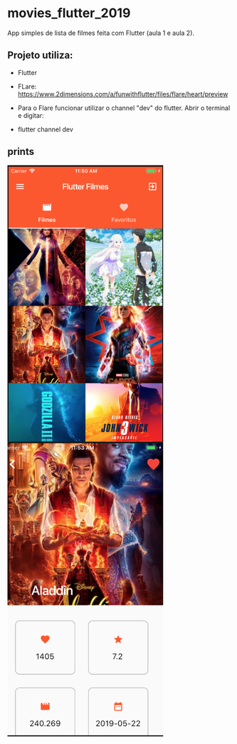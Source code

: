 # movies_flutter_2019
App simples de lista de filmes feita com Flutter (aula 1 e aula 2).

## Projeto utiliza:

* Flutter
* FLare: https://www.2dimensions.com/a/funwithflutter/files/flare/heart/preview

* Para o Flare funcionar utilizar o channel "dev" do flutter. Abrir o terminal e digitar:
* flutter channel dev

## prints

<img align="left" width="350" src="prints/print1.png">
<img align="left" width="350" src="prints/print2.png">
